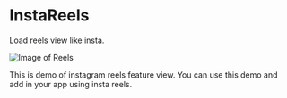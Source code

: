 # InstaReels
Load reels view like insta.

![Image of Reels](InstaReels/Resources/reelDemo.gif)

This is demo of instagram reels feature view. You can use this demo and add in your app using insta reels.
